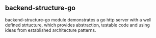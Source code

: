 ## backend-structure-go
backend-structure-go module demonstrates a go http server with a well defined strtucture, which provides abstraction, testable code and using ideas from established architecture patterns.
